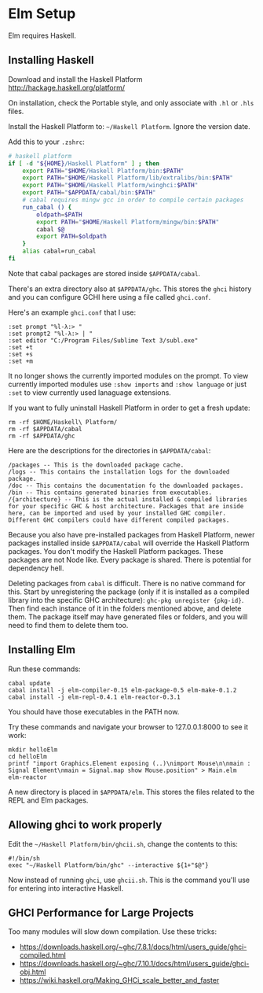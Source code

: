 Elm Setup
=========

Elm requires Haskell.

Installing Haskell
------------------

Download and install the Haskell Platform http://hackage.haskell.org/platform/

On installation, check the Portable style, and only associate with `.hl` or `.hls` files.

Install the Haskell Platform to: `~/Haskell Platform`. Ignore the version date.

Add this to your `.zshrc`:

```zsh
# haskell platform
if [ -d "${HOME}/Haskell Platform" ] ; then
    export PATH="$HOME/Haskell Platform/bin:$PATH"
    export PATH="$HOME/Haskell Platform/lib/extralibs/bin:$PATH"
    export PATH="$HOME/Haskell Platform/winghci:$PATH"
    export PATH="$APPDATA/cabal/bin:$PATH"
    # cabal requires mingw gcc in order to compile certain packages
    run_cabal () {
        oldpath=$PATH
        export PATH="$HOME/Haskell Platform/mingw/bin:$PATH"
        cabal $@
        export PATH=$oldpath
    }
    alias cabal=run_cabal
fi
```

Note that cabal packages are stored inside `$APPDATA/cabal`.

There's an extra directory also at `$APPDATA/ghc`. This stores the `ghci` history and you can configure GCHI here using a file called `ghci.conf`.

Here's an example `ghci.conf` that I use:

```
:set prompt "%l-λ:> "
:set prompt2 "%l-λ:> | "
:set editor "C:/Program Files/Sublime Text 3/subl.exe"
:set +t
:set +s
:set +m
```

It no longer shows the currently imported modules on the prompt. To view currently imported modules use `:show imports` and `:show language` or just `:set` to view currently used lanaguage extensions.

If you want to fully uninstall Haskell Platform in order to get a fresh update:

```
rm -rf $HOME/Haskell\ Platform/
rm -rf $APPDATA/cabal
rm -rf $APPDATA/ghc
```

Here are the descriptions for the directories in `$APPDATA/cabal`:

```
/packages -- This is the downloaded package cache.
/logs -- This contains the installation logs for the downloaded package.
/doc -- This contains the documentation fo the downloaded packages.
/bin -- This contains generated binaries from executables.
/{architecture} -- This is the actual installed & compiled libraries for your specific GHC & host architecture. Packages that are inside here, can be imported and used by your installed GHC compiler. Different GHC compilers could have different compiled packages.
```

Because you also have pre-installed packages from Haskell Platform, newer packages installed inside `$APPDATA/cabal` will override the Haskell Platform packages. You don't modify the Haskell Platform packages. These packages are not Node like. Every package is shared. There is potential for dependency hell.

Deleting packages from `cabal` is difficult. There is no native command for this. Start by unregistering the package (only if it is installed as a compiled library into the specific GHC architecture): `ghc-pkg unregister {pkg-id}`. Then find each instance of it in the folders mentioned above, and delete them. The package itself may have generated files or folders, and you will need to find them to delete them too.

Installing Elm
--------------

Run these commands:

```
cabal update
cabal install -j elm-compiler-0.15 elm-package-0.5 elm-make-0.1.2
cabal install -j elm-repl-0.4.1 elm-reactor-0.3.1
```

You should have those executables in the PATH now.

Try these commands and navigate your browser to 127.0.0.1:8000 to see it work:

```
mkdir helloElm
cd helloElm
printf "import Graphics.Element exposing (..)\nimport Mouse\n\nmain : Signal Element\nmain = Signal.map show Mouse.position" > Main.elm
elm-reactor
```

A new directory is placed in `$APPDATA/elm`. This stores the files related to the REPL and Elm packages.

Allowing ghci to work properly
------------------------------

Edit the `~/Haskell Platform/bin/ghcii.sh`, change the contents to this:

```
#!/bin/sh
exec "~/Haskell Platform/bin/ghc" --interactive ${1+"$@"}
```

Now instead of running `ghci`, use `ghcii.sh`. This is the command you'll use for entering into interactive Haskell.

GHCI Performance for Large Projects
-----------------------------------

Too many modules will slow down compilation. Use these tricks:

* https://downloads.haskell.org/~ghc/7.8.1/docs/html/users_guide/ghci-compiled.html
* https://downloads.haskell.org/~ghc/7.10.1/docs/html/users_guide/ghci-obj.html
* https://wiki.haskell.org/Making_GHCi_scale_better_and_faster